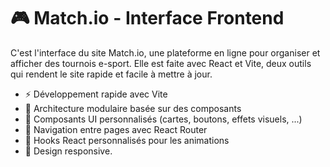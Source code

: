 # 🎮 Match.io - Interface Frontend

C'est l'interface du site Match.io, une plateforme en ligne pour organiser et afficher des tournois e-sport. Elle est faite avec React et Vite, deux outils qui rendent le site rapide et facile à mettre à jour.

- ⚡ Développement rapide avec Vite
- 🧩 Architecture modulaire basée sur des composants
- 🎨 Composants UI personnalisés (cartes, boutons, effets visuels, ...)
- 📄 Navigation entre pages avec React Router
- 🧠 Hooks React personnalisés pour les animations
- 📱 Design responsive.
